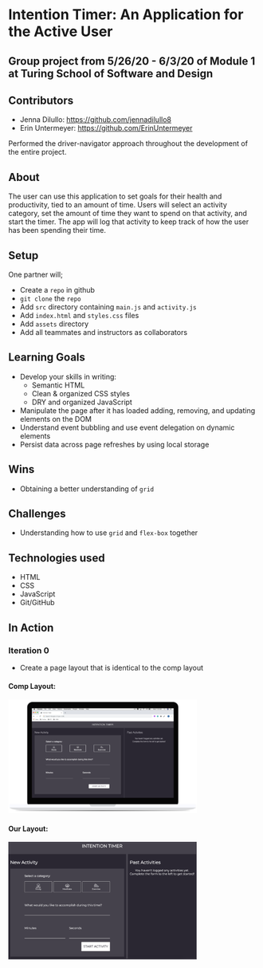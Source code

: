 # Intention Timer: An Application for the Active User

## Group project from 5/26/20 - 6/3/20 of Module 1 at Turing School of Software and Design

## Contributors

 - Jenna Dilullo: https://github.com/jennadilullo8
 - Erin Untermeyer: https://github.com/ErinUntermeyer

Performed the driver-navigator approach throughout the development of the entire project.

## About

The user can use this application to set goals for their health and productivity, tied to an amount of time. Users will select an activity category, set the amount of time they want to spend on that activity, and start the timer. The app will log that activity to keep track of how the user has been spending their time.

## Setup

One partner will;
- Create a `repo` in github
- `git clone` the `repo`
- Add `src` directory containing `main.js` and `activity.js`
- Add `index.html` and `styles.css` files
- Add `assets` directory
- Add all teammates and instructors as collaborators

## Learning Goals

- Develop your skills in writing:
  - Semantic HTML
  - Clean & organized CSS styles
  - DRY and organized JavaScript
- Manipulate the page after it has loaded adding, removing, and updating elements on the DOM
- Understand event bubbling and use event delegation on dynamic elements
- Persist data across page refreshes by using local storage

## Wins

- Obtaining a better understanding of `grid`

## Challenges

- Understanding how to use `grid` and `flex-box` together

## Technologies used

- HTML
- CSS
- JavaScript
- Git/GitHub

## In Action

### Iteration 0

- Create a page layout that is identical to the comp layout

#### Comp Layout:

<img src="/assets/comp-desktop.png" alt="Desktop layout comp" height=auto width=75%/>

#### Our Layout:

<img src="/assets/Our-Comp_layout.png" alt="Our desktop layout" height=auto width=75%/>
